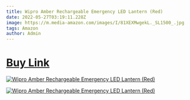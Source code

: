 ```yaml
---
title: Wipro Amber Rechargeable Emergency LED Lantern (Red)
date: 2022-05-27T03:19:11.228Z
image: https://m.media-amazon.com/images/I/81XEXMwgekL._SL1500_.jpg
tags: Amazon
author: Admin
---
```

# [Buy Link](https://www.amazon.in/dp/B07DFZ832K)

[![Wipro Amber Rechargeable Emergency LED Lantern (Red)
](https://m.media-amazon.com/images/I/71hjHy2XUgL._SL1500_.jpg)](https://www.amazon.in/dp/B07DFZ832K)

[![Wipro Amber Rechargeable Emergency LED Lantern (Red)
](https://m.media-amazon.com/images/I/71zkSc9AcGL._SL1500_.jpg)](https://www.amazon.in/dp/B07DFZ832K)